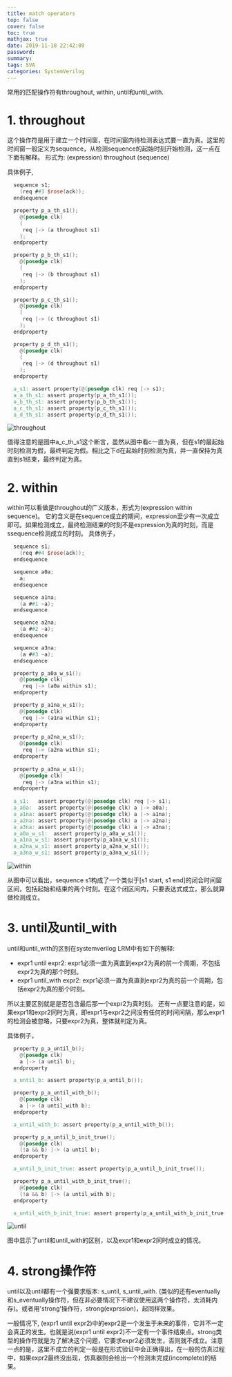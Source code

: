 ```yaml
---
title: match operators
top: false
cover: false
toc: true
mathjax: true
date: 2019-11-18 22:42:09
password:
summary:
tags: SVA
categories: SystemVerilog
---
```



常用的匹配操作符有throughout, within, until和until_with.
<!---more--->

# 1. throughout
这个操作符是用于建立一个时间窗，在时间窗内待检测表达式要一直为真。这里的时间窗一般定义为sequence，从检测sequence的起始时刻开始检测，这一点在下面有解释。
形式为: (expression) throughout (sequence)

具体例子,

~~~verilog
  sequence s1;
    (req ##3 $rose(ack));
  endsequence

  property p_a_th_s1();
    @(posedge clk)
    (
     req |-> (a throughout s1)
    );
  endproperty

  property p_b_th_s1();
    @(posedge clk)
    (
     req |-> (b throughout s1)
    );
  endproperty

  property p_c_th_s1();
    @(posedge clk)
    (
     req |-> (c throughout s1)
    );
  endproperty

  property p_d_th_s1();
    @(posedge clk)
    (
     req |-> (d throughout s1)
    );
  endproperty

  a_s1: assert property(@(posedge clk) req |-> s1);
  a_a_th_s1: assert property(p_a_th_s1());
  a_b_th_s1: assert property(p_b_th_s1());
  a_c_th_s1: assert property(p_c_th_s1());
  a_d_th_s1: assert property(p_d_th_s1());
~~~

![throughout](throughout.png)

值得注意的是图中a_c_th_s1这个断言，虽然从图中看c一直为真，但在s1的最起始时刻检测为假，最终判定为假。相比之下d在起始时刻检测为真，并一直保持为真直到s1结束，最终判定为真。


# 2. within
within可以看做是throughout的广义版本，形式为(expression within sequence)。
它的含义是在sequence成立的期间，expression至少有一次成立即可。如果检测成立，最终检测结束的时刻不是expression为真的时刻，而是ssequence检测成立的时刻。
具体例子，

~~~verilog
  sequence s1;
    (req ##4 $rose(ack));
  endsequence

  sequence a0a;
    a;
  endsequence

  sequence a1na;
    (a ##1 ~a);
  endsequence

  sequence a2na;
    (a ##2 ~a);
  endsequence

  sequence a3na;
    (a ##3 ~a);
  endsequence

  property p_a0a_w_s1();
    @(posedge clk)
     req |-> (a0a within s1);
  endproperty

  property p_a1na_w_s1();
    @(posedge clk)
     req |-> (a1na within s1);
  endproperty
  
  property p_a2na_w_s1();
    @(posedge clk)
     req |-> (a2na within s1);
  endproperty
  
  property p_a3na_w_s1();
    @(posedge clk)
     req |-> (a3na within s1);
  endproperty
  
  a_s1:   assert property(@(posedge clk) req |-> s1);
  a_a0a:  assert property(@(posedge clk) a |-> a0a);
  a_a1na: assert property(@(posedge clk) a |-> a1na);
  a_a2na: assert property(@(posedge clk) a |-> a2na);
  a_a3na: assert property(@(posedge clk) a |-> a3na);
  a_a0a_w_s1:  assert property(p_a0a_w_s1());
  a_a1na_w_s1: assert property(p_a1na_w_s1());
  a_a2na_w_s1: assert property(p_a2na_w_s1());
  a_a3na_w_s1: assert property(p_a3na_w_s1());
~~~


![within](within.png)


从图中可以看出，sequence s1构成了一个类似于[s1 start, s1 end]的闭合时间窗区间，包括起始和结束的两个时刻。在这个闭区间内，只要表达式成立，那么就算做检测成立。


# 3. until及until_with
until和until\_with的区别在systemverilog LRM中有如下的解释:
* expr1 until expr2: expr1必须一直为真直到expr2为真的前一个周期，不包括expr2为真的那个时刻。
* expr1 until_with expr2: expr1必须一直为真直到expr2为真的前一个周期，包括expr2为真的那个时刻。

所以主要区别就是是否包含最后那一个expr2为真时刻。
还有一点要注意的是，如果expr1和expr2同时为真，即expr1与expr2之间没有任何的时间间隔，那么expr1的检测会被忽略，只要expr2为真，整体就判定为真。

具体例子，

~~~verilog
  property p_a_until_b();
    @(posedge clk)
    a |-> (a until b);
  endproperty

  a_until_b: assert property(p_a_until_b());

  property p_a_until_with_b();
    @(posedge clk)
    a |-> (a until_with b);
  endproperty

  a_until_with_b: assert property(p_a_until_with_b());

  property p_a_until_b_init_true();
    @(posedge clk)
    (!a && b) |-> (a until b);
  endproperty

  a_until_b_init_true: assert property(p_a_until_b_init_true());

  property p_a_until_with_b_init_true();
    @(posedge clk)
    (!a && b) |-> (a until_with b);
  endproperty

  a_until_with_b_init_true: assert property(p_a_until_with_b_init_true());
~~~

![until](until.png)

图中显示了until和until_with的区别，以及expr1和expr2同时成立的情况。


# 4. strong操作符
until以及until都有一个强要求版本: s_until, s_until_with. (类似的还有eventually和s_eventually操作符，但在非必要情况下不建议使用这两个操作符，太消耗内存)。或者用'strong'操作符，strong(exprssion)，起同样效果。

一般情况下, (expr1 until expr2)中的expr2是一个发生于未来的事件，它并不一定会真正的发生。也就是说(expr1 until expr2)不一定有一个事件结束点。strong类型的操作符就是为了解决这个问题，它要求expr2必须发生，否则就不成立。注意一点的是，这里不成立的判定一般是在形式验证中会正确得出，在一般的仿真过程中，如果expr2最终没出现，仿真器则会给出一个检测未完成(incomplete)的结果。

